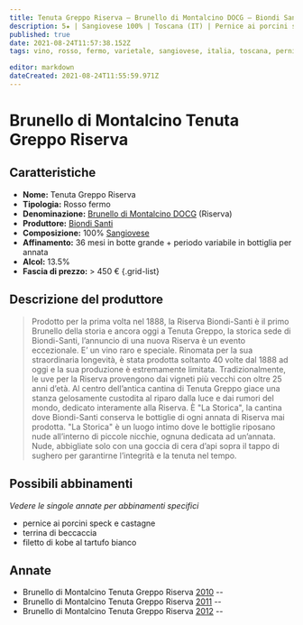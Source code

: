 ```yaml
---
title: Tenuta Greppo Riserva – Brunello di Montalcino DOCG – Biondi Santi 
description: 5★ | Sangiovese 100% | Toscana (IT) | Pernice ai porcini speck e castagne – Terrina di beccaccia – Filetto di kobe al tartufo bianco
published: true
date: 2021-08-24T11:57:38.152Z
tags: vino, rosso, fermo, varietale, sangiovese, italia, toscana, pernice ai porcini speck e castagne, terrina di beccaccia, filetto di kobe al tartufo bianco, > 450 €, 5 stelle

editor: markdown
dateCreated: 2021-08-24T11:55:59.971Z
---
```


# Brunello di Montalcino Tenuta Greppo Riserva

## Caratteristiche
- **Nome:** Tenuta Greppo Riserva
- **Tipologia:** Rosso fermo
- **Denominazione:** [Brunello di Montalcino DOCG](/denominazioni/Italia/Toscana/DOCG/Brunello-di-Montalcino) (Riserva)
- **Produttore:** [Biondi Santi](/produttori/Italia/Toscana/Biondi-Santi) 
- **Composizione:** 100% [Sangiovese](/vitigni/Italia/bacca-nera/sangiovese)
- **Affinamento:** 36 mesi in botte grande + periodo variabile in bottiglia per annata
- **Alcol:** 13.5%
- **Fascia di prezzo:** > 450 € 
{.grid-list}

## Descrizione del produttore

> Prodotto per la prima volta nel 1888, la Riserva Biondi-Santi è il primo Brunello della storia e ancora oggi a Tenuta Greppo, la storica sede di Biondi-Santi, l’annuncio di una nuova Riserva è un evento eccezionale. E’ un vino raro e speciale. Rinomata per la sua straordinaria longevità, è stata prodotta soltanto 40 volte dal 1888 ad oggi e la sua produzione è estremamente limitata. Tradizionalmente, le uve per la Riserva provengono dai vigneti più vecchi con oltre 25 anni d’età. Al centro dell’antica cantina di Tenuta Greppo giace una stanza gelosamente custodita al riparo dalla luce e dai rumori del mondo, dedicato interamente alla Riserva.
È "La Storica", la cantina dove Biondi-Santi conserva le bottiglie di ogni annata di Riserva mai prodotta.
"La Storica" è un luogo intimo dove le bottiglie riposano nude all’interno di piccole nicchie, ognuna dedicata ad un’annata. Nude, abbigliate solo con una goccia di cera d’api sopra il tappo di sughero per garantirne l’integrità e la tenuta nel tempo.


## Possibili abbinamenti
*Vedere le singole annate per abbinamenti specifici*

- pernice ai porcini speck e castagne
- terrina di beccaccia
- filetto di kobe al tartufo bianco

## Annate
- Brunello di Montalcino Tenuta Greppo Riserva [2010](vini/Italia/Toscana/Biondi-Santi/Tenuta-Greppo-Riserva/2010) -- <span class="star-5"></span>
- Brunello di Montalcino Tenuta Greppo Riserva [2011](vini/Italia/Toscana/Biondi-Santi/Tenuta-Greppo-Riserva/2011) -- <span class="star-5"></span>
- Brunello di Montalcino Tenuta Greppo Riserva [2012](vini/Italia/Toscana/Biondi-Santi/Tenuta-Greppo-Riserva/2012) -- <span class="star-5"></span>
